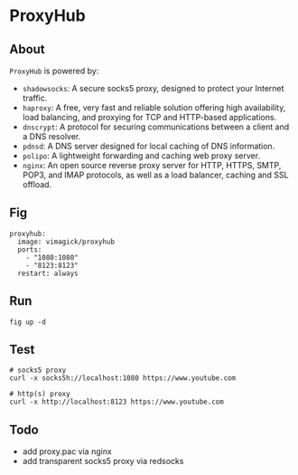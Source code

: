 ProxyHub
========

## About

`ProxyHub` is powered by:

- `shadowsocks`: A secure socks5 proxy, designed to protect your Internet traffic.
- `haproxy`: A free, very fast and reliable solution offering high availability,
  load balancing, and proxying for TCP and HTTP-based applications.
- `dnscrypt`: A protocol for securing communications between a client and a DNS resolver.
- `pdnsd`: A DNS server designed for local caching of DNS information.
- `polipo`: A lightweight forwarding and caching web proxy server.
- `nginx`: An open source reverse proxy server for HTTP, HTTPS, SMTP, POP3,
  and IMAP protocols, as well as a load balancer, caching and SSL offload.

## Fig

    proxyhub:
      image: vimagick/proxyhub
      ports:
        - "1080:1080"
        - "8123:8123"
      restart: always

## Run

    fig up -d

## Test

    # socks5 proxy
    curl -x socks5h://localhost:1080 https://www.youtube.com

    # http(s) proxy
    curl -x http://localhost:8123 https://www.youtube.com

## Todo

- add proxy.pac via nginx
- add transparent socks5 proxy via redsocks

